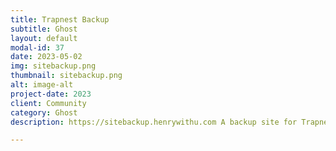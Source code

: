 ```yaml
---
title: Trapnest Backup
subtitle: Ghost
layout: default
modal-id: 37
date: 2023-05-02
img: sitebackup.png
thumbnail: sitebackup.png
alt: image-alt
project-date: 2023
client: Community
category: Ghost
description: https://sitebackup.henrywithu.com A backup site for Trapnest main site, with ARM64

---
```

